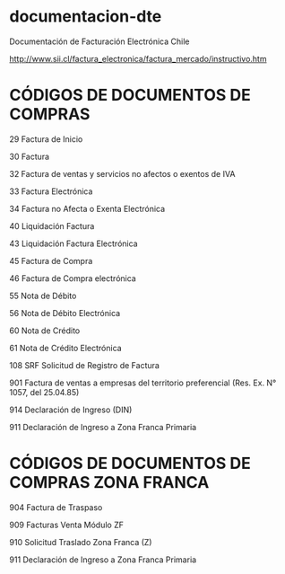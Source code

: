 # documentacion-dte
Documentación de Facturación Electrónica Chile

http://www.sii.cl/factura_electronica/factura_mercado/instructivo.htm


# CÓDIGOS DE DOCUMENTOS DE COMPRAS
29 Factura de Inicio </p>
30 Factura </p>
32 Factura de ventas y servicios no afectos o exentos de IVA</p>
33 Factura Electrónica</p>
34 Factura no Afecta o Exenta Electrónica</p>
40 Liquidación Factura</p>
43 Liquidación Factura Electrónica</p>
45 Factura de Compra</p>
46 Factura de Compra electrónica</p>
55 Nota de Débito</p>
56 Nota de Débito Electrónica</p>
60 Nota de Crédito</p>
61 Nota de Crédito Electrónica</p>
108 SRF Solicitud de Registro de Factura</p>
901 Factura de ventas a empresas del territorio preferencial (Res. Ex. N° 1057, del 25.04.85)</p>
914 Declaración de Ingreso (DIN)</p>
911 Declaración de Ingreso a Zona Franca Primaria</p>

# CÓDIGOS DE DOCUMENTOS DE COMPRAS ZONA FRANCA
904 Factura de Traspaso</p>
909 Facturas Venta Módulo ZF</p>
910 Solicitud Traslado Zona Franca (Z)</p>
911 Declaración de Ingreso a Zona Franca Primaria</p>
